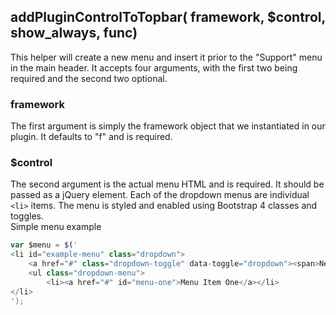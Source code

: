 ## addPluginControlToTopbar( framework, $control, show_always, func)
This helper will create a new menu and insert it prior to the "Support" menu in the main header. It accepts four arguments, with the first two being required and the second two optional.  

### framework
The first argument is simply the framework object that we instantiated in our plugin. It defaults to "f" and is required.  

### $control  
The second argument is the actual menu HTML and is required. It should be passed as a jQuery element. Each of the dropdown menus are individual ```<li>``` items. The menu is styled and enabled using Bootstrap 4 classes and toggles.  
Simple menu example  
```javascript
var $menu = $('
<li id="example-menu" class="dropdown">
    <a href="#" class="dropdown-toggle" data-toggle="dropdown"><span>New Menu Title</span></a>
    <ul class="dropdown-menu">
        <li><a href="#" id="menu-one">Menu Item One</a></li>
</li>
');
```